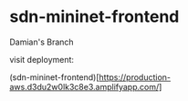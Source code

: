 # sdn-mininet-frontend

Damian's Branch

visit deployment:

(sdn-mininet-frontend)[https://production-aws.d3du2w0lk3c8e3.amplifyapp.com/]

